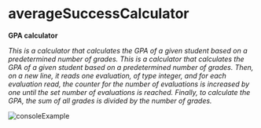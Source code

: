 # averageSuccessCalculator

**GPA calculator**

*This is a calculator that calculates the GPA of a given student based on a predetermined number of grades.*
*This is a calculator that calculates the GPA of a given student based on a predetermined number of grades. Then, on a new line, it reads one evaluation, of type integer, and for each evaluation read, the counter for the number of evaluations is increased by one until the set number of evaluations is reached. Finally, to calculate the GPA, the sum of all grades is divided by the number of grades.*

![consoleExample](C:\Users\PC14\Desktop\KrisCodes\C#\averageSuccessCalculator-main\photos "Executed program")
